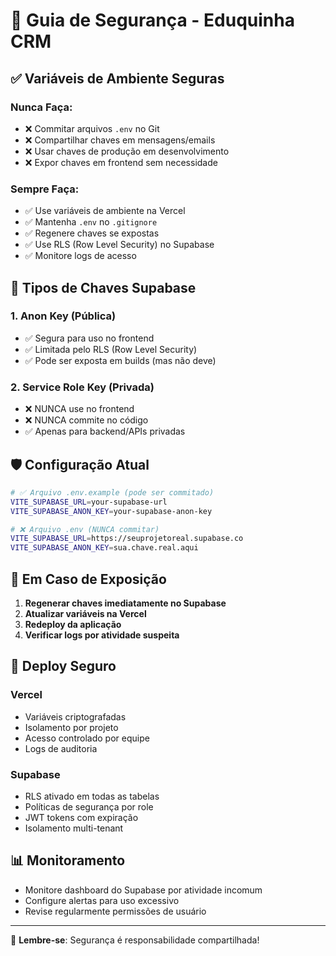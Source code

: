 # 🔐 Guia de Segurança - Eduquinha CRM

## ✅ Variáveis de Ambiente Seguras

### **Nunca Faça:**
- ❌ Commitar arquivos `.env` no Git
- ❌ Compartilhar chaves em mensagens/emails
- ❌ Usar chaves de produção em desenvolvimento
- ❌ Expor chaves em frontend sem necessidade

### **Sempre Faça:**
- ✅ Use variáveis de ambiente na Vercel
- ✅ Mantenha `.env` no `.gitignore`
- ✅ Regenere chaves se expostas
- ✅ Use RLS (Row Level Security) no Supabase
- ✅ Monitore logs de acesso

## 🔑 Tipos de Chaves Supabase

### **1. Anon Key (Pública)**
- ✅ Segura para uso no frontend
- ✅ Limitada pelo RLS (Row Level Security)
- ✅ Pode ser exposta em builds (mas não deve)

### **2. Service Role Key (Privada)**
- ❌ NUNCA use no frontend
- ❌ NUNCA commite no código
- ✅ Apenas para backend/APIs privadas

## 🛡️ Configuração Atual

```bash
# ✅ Arquivo .env.example (pode ser commitado)
VITE_SUPABASE_URL=your-supabase-url
VITE_SUPABASE_ANON_KEY=your-supabase-anon-key

# ❌ Arquivo .env (NUNCA commitar)
VITE_SUPABASE_URL=https://seuprojetoreal.supabase.co
VITE_SUPABASE_ANON_KEY=sua.chave.real.aqui
```

## 🔄 Em Caso de Exposição

1. **Regenerar chaves imediatamente no Supabase**
2. **Atualizar variáveis na Vercel**
3. **Redeploy da aplicação**
4. **Verificar logs por atividade suspeita**

## 🚀 Deploy Seguro

### **Vercel**
- Variáveis criptografadas
- Isolamento por projeto
- Acesso controlado por equipe
- Logs de auditoria

### **Supabase**
- RLS ativado em todas as tabelas
- Políticas de segurança por role
- JWT tokens com expiração
- Isolamento multi-tenant

## 📊 Monitoramento

- Monitore dashboard do Supabase por atividade incomum
- Configure alertas para uso excessivo
- Revise regularmente permissões de usuário

---

🔐 **Lembre-se**: Segurança é responsabilidade compartilhada!